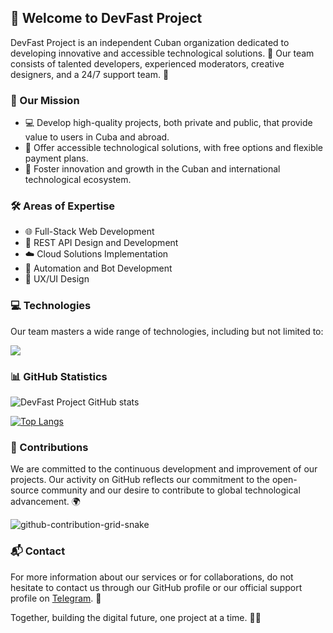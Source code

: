 ## 👋 Welcome to DevFast Project

DevFast Project is an independent Cuban organization dedicated to developing innovative and accessible technological solutions. 🚀 Our team consists of talented developers, experienced moderators, creative designers, and a 24/7 support team. 💪

### 🎯 Our Mission

- 💻 Develop high-quality projects, both private and public, that provide value to users in Cuba and abroad.
- 🌟 Offer accessible technological solutions, with free options and flexible payment plans.
- 🌱 Foster innovation and growth in the Cuban and international technological ecosystem.

### 🛠️ Areas of Expertise

- 🌐 Full-Stack Web Development
- 🔗 REST API Design and Development
- ☁️ Cloud Solutions Implementation
- 🤖 Automation and Bot Development
- 🎨 UX/UI Design

### 💻 Technologies

Our team masters a wide range of technologies, including but not limited to:

<p>
  <a href="https://skillicons.dev">
    <img src="https://skillicons.dev/icons?i=python,fastapi,flask,django,selenium,js,html,css,go,git,nodejs,c,cs,cpp,astro,vue,react,bun,bots,figma,firebase,godot,nextjs,php,express,github,gitlab,docker,powershell,bash,linux,mysql,sqlite,postgres,mongodb,vscode,visualstudio,heroku,aws,vercel,netlify,replit,postman,regex,md&perline=12" />
  </a>
</p>

### 📊 GitHub Statistics

![DevFast Project GitHub stats](https://github-readme-stats.vercel.app/api?username=devfastproject&count_private=true&show_icons=true&theme=dark)

[![Top Langs](https://github-readme-stats.vercel.app/api/top-langs/?username=devfastproject&hide_progress=true&theme=dark)](https://github.com/devfastproject/github-readme-stats)

### 🤝 Contributions

We are committed to the continuous development and improvement of our projects. Our activity on GitHub reflects our commitment to the open-source community and our desire to contribute to global technological advancement. 🌍

![github-contribution-grid-snake](https://user-images.githubusercontent.com/106864876/179424426-29262e35-ab7b-4701-8ce3-8ed7db3d592b.svg)

### 📬 Contact

For more information about our services or for collaborations, do not hesitate to contact us through our GitHub profile or our official support profile on [Telegram](https://t.me/DevFast_Support). 📧

Together, building the digital future, one project at a time. 🚀💡
